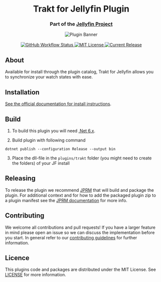 <h1 align="center">Trakt for Jellyfin Plugin</h1>
<h3 align="center">Part of the <a href="https://jellyfin.media">Jellyfin Project</a></h3>

<p align="center">
<img alt="Plugin Banner" src="https://raw.githubusercontent.com/jellyfin/jellyfin-ux/master/plugins/SVG/jellyfin-plugin-trakt.svg?sanitize=true"/>
<br/>
<br/>
<a href="https://github.com/jellyfin/jellyfin-plugin-trakt/actions?query=workflow%3A%22Test+Build+Plugin%22">
<img alt="GitHub Workflow Status" src="https://img.shields.io/github/workflow/status/jellyfin/jellyfin-plugin-trakt/Test%20Build%20Plugin.svg">
</a>
<a href="https://github.com/jellyfin/jellyfin-plugin-trakt">
<img alt="MIT License" src="https://img.shields.io/github/license/jellyfin/jellyfin-plugin-trakt.svg"/>
</a>
<a href="https://github.com/jellyfin/jellyfin-plugin-trakt/releases">
<img alt="Current Release" src="https://img.shields.io/github/release/jellyfin/jellyfin-plugin-trakt.svg"/>
</a>
</p>

## About

Available for install through the plugin catalog, Trakt for Jellyfin allows you to synchronize your watch states with ease.

## Installation

[See the official documentation for install instructions](https://jellyfin.org/docs/general/server/plugins/index.html#installing).

## Build

1. To build this plugin you will need [.Net 6.x](https://dotnet.microsoft.com/download/dotnet/6.0).

2. Build plugin with following command
  ```
  dotnet publish --configuration Release --output bin
  ```

3. Place the dll-file in the `plugins/trakt` folder (you might need to create the folders) of your JF install

## Releasing

To release the plugin we recommend [JPRM](https://github.com/oddstr13/jellyfin-plugin-repository-manager) that will build and package the plugin.
For additional context and for how to add the packaged plugin zip to a plugin manifest see the [JPRM documentation](https://github.com/oddstr13/jellyfin-plugin-repository-manager) for more info.

## Contributing

We welcome all contributions and pull requests! If you have a larger feature in mind please open an issue so we can discuss the implementation before you start.
In general refer to our [contributing guidelines](https://github.com/jellyfin/.github/blob/master/CONTRIBUTING.md) for further information.

## Licence

This plugins code and packages are distributed under the MIT License. See [LICENSE](./LICENSE.md) for more information.
